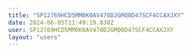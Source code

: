 ```yaml
---
title: "SP12769HCD5MM0K0AV470DJGMQ0D47SCF4CCAXJXY"
date: 2024-06-05T11:49:19.030Z
user: SP12769HCD5MM0K0AV470DJGMQ0D47SCF4CCAXJXY
layout: "users"
---
```

    